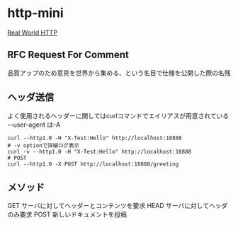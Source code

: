 # http-mini
[Real World HTTP](https://www.oreilly.co.jp/books/9784873118789/)

## RFC Request For Comment

品質アップのため意見を世界から集める、という名目で仕様を公開した際の名残

## ヘッダ送信

よく使用されるヘッダーに関してはcurlコマンドでエイリアスが用意されている
--user-agent は-A

``````
curl --http1.0 -H "X-Test:Hello" http://localhost:18888
# -v optionで詳細ログ表示
curl -v --http1.0 -H "X-Test:Hello" http://localhost:18888
# POST
curl --http1.0 -X POST http://localhost:18888/greeting
``````
## メソッド

GET サーバに対してヘッダーとコンテンツを要求
HEAD サーバに対してヘッダのみ要求
POST 新しいドキュメントを投稿


